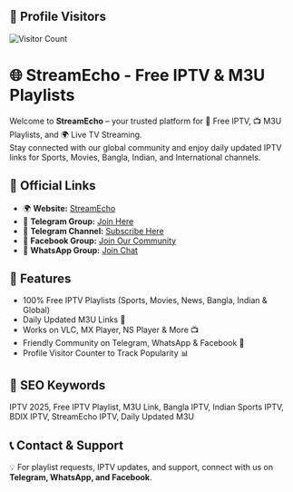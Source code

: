 ## 👀 Profile Visitors  

![Visitor Count](https://komarev.com/ghpvc/?username=YourGitHubUsername&label=Profile+Visitors&color=blue&style=flat-square) 

# 🌐 StreamEcho - Free IPTV & M3U Playlists  

Welcome to **StreamEcho** – your trusted platform for 🎥 Free IPTV, 📺 M3U Playlists, and 🌍 Live TV Streaming.  
Stay connected with our global community and enjoy daily updated IPTV links for Sports, Movies, Bangla, Indian, and International channels.  

## 🔗 Official Links  
- 🌍 **Website:** [StreamEcho](https://streamecho.top)  
- 💬 **Telegram Group:** [Join Here](https://t.me/manikcable)  
- 📢 **Telegram Channel:** [Subscribe Here](https://t.me/bdixftpiptv)  
- 👥 **Facebook Group:** [Join Our Community](https://www.facebook.com/groups/nexttech)  
- 📱 **WhatsApp Group:** [Join Chat](https://chat.whatsapp.com/H0mKsjcqR9Y9y23Y4UX5xE?mode=ems_share_t)  

## 🚀 Features  
* 100% Free IPTV Playlists (Sports, Movies, News, Bangla, Indian & Global)  
* Daily Updated M3U Links 🔗  
* Works on VLC, MX Player, NS Player & More 📺  
* Friendly Community on Telegram, WhatsApp & Facebook 👥  
* Profile Visitor Counter to Track Popularity 📊  
 
## 📌 SEO Keywords  
IPTV 2025, Free IPTV Playlist, M3U Link, Bangla IPTV, Indian Sports IPTV, BDIX IPTV, StreamEcho IPTV, Daily Updated M3U  

## 📞 Contact & Support  
💡 For playlist requests, IPTV updates, and support, connect with us on **Telegram, WhatsApp, and Facebook**.  
